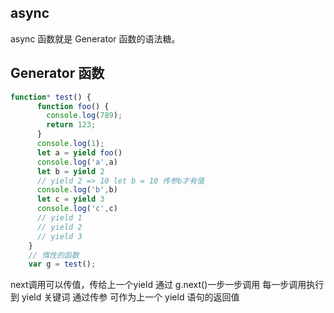 ## async
async 函数就是 Generator 函数的语法糖。

## Generator 函数
```js
function* test() {
      function foo() {
        console.log(789);
        return 123;
      }
      console.log(1);
      let a = yield foo()
      console.log('a',a)
      let b = yield 2
      // yield 2 => 10 let b = 10 传参b才有值
      console.log('b',b)
      let c = yield 3
      console.log('c',c)
      // yield 1
      // yield 2
      // yield 3
    }
    // 惰性的函数
    var g = test();
```
next调用可以传值，传给上一个yield
通过 g.next()一步一步调用  每一步调用执行到 yield 关键词
通过传参 可作为上一个 yield 语句的返回值